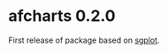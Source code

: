 # afcharts 0.2.0

First release of package based on [sgplot](https://scotgovanalysis.github.io/sgplot/).
